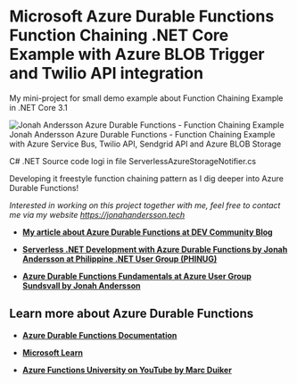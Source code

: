 # Microsoft Azure Durable Functions Function Chaining .NET Core Example with Azure BLOB Trigger and Twilio API integration

My mini-project for small demo example about Function Chaining Example in .NET Core 3.1

![Jonah Andersson Azure Durable Functions - Function Chaining Example](https://durablestoragefunctionss.blob.core.windows.net/photoscontainer/AzDurableFunctionChaining.jpg) Jonah Andersson Azure Durable Functions - Function Chaining Example with Azure Service Bus, Twilio API, Sendgrid API and Azure BLOB Storage

C# .NET Source code logi in file ServerlessAzureStorageNotifier.cs 

Developing it freestyle function chaining pattern as I dig deeper into Azure Durable Functions! 

*Interested in working on this project together with me, feel free to contact me via my website https://jonahandersson.tech* 

- [**My article about Azure Durable Functions at DEV Community Blog**](https://dev.to/jonahandersson/azure-durable-functions-developing-serverless-stateful-workflow-4787)

 - [**Serverless .NET Development with Azure Durable Functions by Jonah Andersson at Philippine .NET User Group (PHINUG)**](https://www.youtube.com/watch?v=zByq3wB7fIQ&t=31s)

- [**Azure Durable Functions Fundamentals at Azure User Group Sundsvall by Jonah Andersson**](https://www.youtube.com/watch?v=fDej9n-kzNM)

## Learn more about Azure Durable Functions 
 
- [**Azure Durable Functions Documentation**](https://docs.microsoft.com/en-us/azure/azure-functions/durable?WT.mc_id=AZ-MVP-5004251)

- [**Microsoft Learn**](https://docs.microsoft.com/en-us/azure/azure-functions/durable/durable-functions-create-first-csharp?pivots=code-editor-vscode?WT.mc_id=AZ-MVP-5004251)  

- [**Azure Functions University on YouTube  by Marc Duiker**](https://www.youtube.com/channel/UCmoWqg6T-c8zEGm4sZdnwbA)

